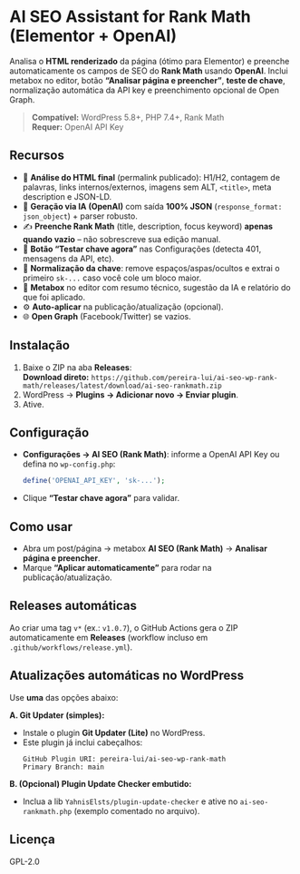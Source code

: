 # AI SEO Assistant for Rank Math (Elementor + OpenAI)

Analisa o **HTML renderizado** da página (ótimo para Elementor) e preenche automaticamente os campos de SEO do **Rank Math** usando **OpenAI**. Inclui metabox no editor, botão **“Analisar página e preencher”**, **teste de chave**, normalização automática da API key e preenchimento opcional de Open Graph.

> **Compatível:** WordPress 5.8+, PHP 7.4+, Rank Math  
> **Requer:** OpenAI API Key

## Recursos
- 🔎 **Análise do HTML final** (permalink publicado): H1/H2, contagem de palavras, links internos/externos, imagens sem ALT, `<title>`, meta description e JSON-LD.
- 🤖 **Geração via IA (OpenAI)** com saída **100% JSON** (`response_format: json_object`) + parser robusto.
- ✍️ **Preenche Rank Math** (title, description, focus keyword) **apenas quando vazio** – não sobrescreve sua edição manual.
- 🧪 **Botão “Testar chave agora”** nas Configurações (detecta 401, mensagens da API, etc).
- 🔐 **Normalização da chave**: remove espaços/aspas/ocultos e extrai o primeiro `sk-...` caso você cole um bloco maior.
- 🧰 **Metabox** no editor com resumo técnico, sugestão da IA e relatório do que foi aplicado.
- ⚙️ **Auto-aplicar** na publicação/atualização (opcional).
- 🌐 **Open Graph** (Facebook/Twitter) se vazios.

## Instalação
1. Baixe o ZIP na aba **Releases**:  
   **Download direto:** `https://github.com/pereira-lui/ai-seo-wp-rank-math/releases/latest/download/ai-seo-rankmath.zip`
2. WordPress → **Plugins → Adicionar novo → Enviar plugin**.
3. Ative.

## Configuração
- **Configurações → AI SEO (Rank Math)**: informe a OpenAI API Key ou defina no `wp-config.php`:
  ```php
  define('OPENAI_API_KEY', 'sk-...');
  ```
- Clique **“Testar chave agora”** para validar.

## Como usar
- Abra um post/página → metabox **AI SEO (Rank Math)** → **Analisar página e preencher**.
- Marque **“Aplicar automaticamente”** para rodar na publicação/atualização.

## Releases automáticas
Ao criar uma tag `v*` (ex.: `v1.0.7`), o GitHub Actions gera o ZIP automaticamente em **Releases** (workflow incluso em `.github/workflows/release.yml`).

## Atualizações automáticas no WordPress
Use **uma** das opções abaixo:

**A. Git Updater (simples):**
- Instale o plugin **Git Updater (Lite)** no WordPress.  
- Este plugin já inclui cabeçalhos:
  ```
  GitHub Plugin URI: pereira-lui/ai-seo-wp-rank-math
  Primary Branch: main
  ```

**B. (Opcional) Plugin Update Checker embutido:**
- Inclua a lib `YahnisElsts/plugin-update-checker` e ative no `ai-seo-rankmath.php` (exemplo comentado no arquivo).

## Licença
GPL-2.0
